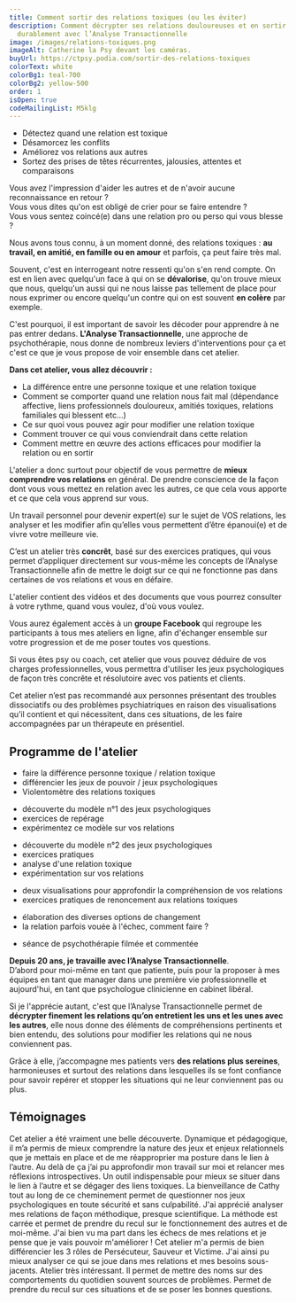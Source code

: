 ```yaml
---
title: Comment sortir des relations toxiques (ou les éviter)
description: Comment décrypter ses relations douloureuses et en sortir
  durablement avec l’Analyse Transactionnelle
image: /images/relations-toxiques.png
imageAlt: Catherine la Psy devant les caméras.
buyUrl: https://ctpsy.podia.com/sortir-des-relations-toxiques
colorText: white
colorBg1: teal-700
colorBg2: yellow-500
order: 1
isOpen: true
codeMailingList: M5klg
---
```


<display-text display='frame'>

- Détectez quand une relation est toxique
- Désamorcez les conflits
- Améliorez vos relations aux autres
- Sortez des prises de têtes récurrentes, jalousies, attentes et comparaisons

</display-text>
 
Vous avez l'impression d'aider les autres et de n'avoir aucune reconnaissance en retour  ?  
Vous vous dites qu'on est obligé de crier pour se faire entendre ?  
Vous vous sentez coincé(e) dans une relation pro ou perso qui vous blesse ?

Nous avons tous connu, à un moment donné, des relations toxiques : **au travail, en amitié, en famille ou en amour** et parfois, ça peut faire très mal.

Souvent, c'est en interrogeant notre ressenti qu'on s'en rend compte. On est en lien avec quelqu'un face à qui on se **dévalorise**, qu'on trouve mieux que nous, quelqu'un aussi qui ne nous laisse pas tellement de place pour nous exprimer ou encore quelqu'un contre qui on est souvent **en colère** par exemple.

C'est pourquoi, il est important de savoir les décoder pour apprendre à ne pas entrer dedans. **L'Analyse Transactionnelle**, une approche de psychothérapie, nous donne de nombreux leviers d'interventions pour ça et c'est ce que je vous propose de voir ensemble dans cet atelier.

**Dans cet atelier, vous allez découvrir :**

- La différence entre une personne toxique et une relation toxique
- Comment se comporter quand une relation nous fait mal (dépendance affective, liens professionnels douloureux, amitiés toxiques, relations familiales qui blessent etc...)
- Ce sur quoi vous pouvez agir pour modifier une relation toxique
- Comment trouver ce qui vous conviendrait dans cette relation
- Comment mettre en œuvre des actions efficaces pour modifier la relation ou en sortir

L'atelier a donc surtout pour objectif de vous permettre de **mieux comprendre vos relations** en général. De prendre conscience de la façon dont vous vous mettez en relation avec les autres, ce que cela vous apporte et ce que cela vous apprend sur vous.

<display-text>Un travail personnel pour devenir expert(e) sur le sujet de VOS relations, les analyser et les modifier afin qu’elles vous permettent d’être épanoui(e) et de vivre votre meilleure vie.</display-text>

C’est un atelier très **concrêt**, basé sur des exercices pratiques, qui vous permet d’appliquer directement sur vous-même les concepts de l’Analyse Transactionnelle afin de mettre le doigt sur ce qui ne fonctionne pas dans certaines de vos relations et vous en défaire.

L'atelier contient des vidéos et des documents que vous pourrez consulter à votre rythme, quand vous voulez, d'où vous voulez.

Vous aurez également accès à un **groupe Facebook** qui regroupe les participants à tous mes ateliers en ligne, afin d'échanger ensemble sur votre progression et de me poser toutes vos questions.

Si vous êtes psy ou coach, cet atelier que vous pouvez déduire de vos charges professionnelles, vous permettra d'utiliser les jeux psychologiques de façon très concrête et résolutoire avec vos patients et clients.

Cet atelier n’est pas recommandé aux personnes présentant des troubles dissociatifs ou des problèmes psychiatriques en raison des visualisations qu’il contient et qui nécessitent, dans ces situations, de les faire accompagnées par un thérapeute en présentiel.

## Programme de l'atelier

<expandable title="Module 1 : partie théorique ">

- faire la différence personne toxique / relation toxique
- différencier les jeux de pouvoir / jeux psychologiques
- Violentomètre des relations toxiques

</expandable>

<expandable title="Module 2 : Chronologie des jeux toxiques">

- découverte du modèle n°1 des jeux psychologiques
- exercices de repérage
- expérimentez ce modèle sur vos relations

</expandable>

<expandable title="Module 3 : le modèle de Karpman">

- découverte du modèle n°2 des jeux psychologiques
- exercices pratiques
- analyse d'une relation toxique
- expérimentation sur vos relations

</expandable>

<expandable title="Module 4 : visualisations">

- deux visualisations pour approfondir la compréhension de vos relations
- exercices pratiques de renoncement aux relations toxiques

</expandable>

<expandable title="Module 5 : la boite à outils">

- élaboration des diverses options de changement
- la relation parfois vouée à l'échec, comment faire ?

</expandable>

<expandable title="Module 6 : étude de cas">

- séance de psychothérapie filmée et commentée

</expandable>

<pictos-atelier></pictos-atelier>

**Depuis 20 ans, je travaille avec l’Analyse Transactionnelle**.\
 D’abord pour moi-même en tant que patiente, puis pour la proposer à mes équipes en tant que manager dans une première vie professionnelle et aujourd'hui, en tant que psychologue clinicienne en cabinet libéral.

Si je l'apprécie autant, c'est que l’Analyse Transactionnelle permet de **décrypter finement les relations qu’on entretient les uns et les unes avec les autres**, elle nous donne des éléments de compréhensions pertinents et bien entendu, des solutions pour modifier les relations qui ne nous conviennent pas.

Grâce à elle, j’accompagne mes patients vers **des relations plus sereines**, harmonieuses et surtout des relations dans lesquelles ils se font confiance pour savoir repérer et stopper les situations qui ne leur conviennent pas ou plus.

<presentation></presentation>

## Témoignages

<testimonials>
<testimonial author="Marie" image="woman1">
Cet atelier a été vraiment une belle découverte. Dynamique et pédagogique, il m’a permis de mieux comprendre la nature des jeux et enjeux relationnels que je mettais en place et de me réapproprier ma posture dans le lien à l’autre. Au delà de ça j’ai pu approfondir mon travail sur moi et relancer mes réflexions introspectives. Un outil indispensable pour mieux se situer dans le lien à l’autre et se dégager des liens toxiques. La bienveillance de Cathy tout au long de ce cheminement permet de questionner nos jeux psychologiques en toute sécurité et sans culpabilité.
</testimonial>

<testimonial author="Léo" image="man1">
J'ai apprécié analyser mes relations de façon méthodique, presque scientifique. La méthode est carrée et permet de prendre du recul sur le fonctionnement des autres et de moi-même. J'ai bien vu ma part dans les échecs de mes relations et je pense que je vais pouvoir m'améliorer !
</testimonial>

<testimonial author="Livia" image="woman2">
Cet atelier m'a permis de bien différencier les 3 rôles de Persécuteur, Sauveur et Victime.
J'ai ainsi pu mieux analyser ce qui se joue dans mes relations et mes besoins sous-jacents.
</testimonial>

<testimonial author="Jean Michel" image="man2">
Atelier très intéressant. Il permet de mettre des noms sur des comportements du quotidien souvent sources de problèmes. Permet de prendre du recul sur ces situations et de se poser les bonnes questions. 
</testimonial>

</testimonials>
